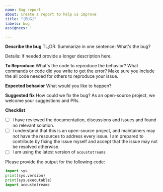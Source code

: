 ```yaml
---
name: Bug report
about: Create a report to help us improve
title: "[BUG]"
labels: bug
assignees: ''

---
```


**Describe the bug**
TL;DR: Summarize in one sentence: What's the bug?

Details: If needed provide a longer description here.

**To Reproduce**
What's the code to reproduce the behavior? What commands or code did you write to get the error?
Make sure you include the all code needed for others to reproduce your issue.

**Expected behavior**
What would you like to happen?

**Suggested fix**
How could we fix the bug? As an open-source project, we welcome your suggestions and PRs.

**Checklist**
- [ ] I have reviewed the documentation, discussions and issues and found no relevant solution.
- [ ] I understand that this is an open-source project, and maintainers may not have the resources to address every issue. I am prepared to contribute by fixing the issue myself and accept that the issue may not be resolved otherwise.
- [ ] I am using the latest version of `acoustotreams`

Please provide the output for the following code:

```python
import sys
print(sys.version)
print(sys.executable)
import acoustotreams
```